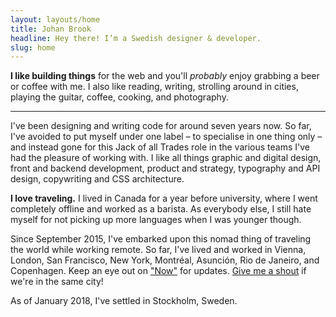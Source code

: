 ```yaml
---
layout: layouts/home
title: Johan Brook
headline: Hey there! I’m a Swedish designer & developer.
slug: home
---
```


**I like building things** for the web and you'll _probably_ enjoy grabbing a beer or coffee with me. I also like reading, writing, strolling around in cities, playing the guitar, coffee, cooking, and photography.

---

I've been designing and writing code for around seven years now. So far, I've avoided to put myself under one label – to specialise in one thing only – and instead gone for this Jack of all Trades role in the various teams I've had the pleasure of working with. I like all things graphic and digital design, front and backend development, product and strategy, typography and API design, copywriting and CSS architecture.

**I love traveling.** I lived in Canada for a year before university, where I went completely offline and worked as a barista. As everybody else, I still hate myself for not picking up more languages when I was younger though.

Since September 2015, I've embarked upon this nomad thing of traveling the world while working remote. So far, I've lived and worked in Vienna, London, San Francisco, New York, Montréal, Asunción, Rio de Janeiro, and Copenhagen. Keep an eye out on ["Now"](/now) for updates. [Give me a shout](http://twitter.com/johanbrook) if we're in the same city!

As of January 2018, I've settled in Stockholm, Sweden.
